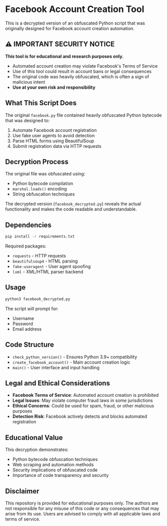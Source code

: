 # Facebook Account Creation Tool

This is a decrypted version of an obfuscated Python script that was originally designed for Facebook account creation automation.

## ⚠️ **IMPORTANT SECURITY NOTICE**

**This tool is for educational and research purposes only.**
- Automated account creation may violate Facebook's Terms of Service
- Use of this tool could result in account bans or legal consequences
- The original code was heavily obfuscated, which is often a sign of malicious intent
- **Use at your own risk and responsibility**

## What This Script Does

The original `facebook.py` file contained heavily obfuscated Python bytecode that was designed to:
1. Automate Facebook account registration
2. Use fake user agents to avoid detection
3. Parse HTML forms using BeautifulSoup
4. Submit registration data via HTTP requests

## Decryption Process

The original file was obfuscated using:
- Python bytecode compilation
- `marshal.loads()` encoding
- String obfuscation techniques

The decrypted version (`facebook_decrypted.py`) reveals the actual functionality and makes the code readable and understandable.

## Dependencies

```bash
pip install -r requirements.txt
```

Required packages:
- `requests` - HTTP requests
- `beautifulsoup4` - HTML parsing
- `fake-useragent` - User agent spoofing
- `lxml` - XML/HTML parser backend

## Usage

```bash
python3 facebook_decrypted.py
```

The script will prompt for:
- Username
- Password  
- Email address

## Code Structure

- `check_python_version()` - Ensures Python 3.9+ compatibility
- `create_facebook_account()` - Main account creation logic
- `main()` - User interface and input handling

## Legal and Ethical Considerations

- **Facebook Terms of Service**: Automated account creation is prohibited
- **Legal Issues**: May violate computer fraud laws in some jurisdictions
- **Ethical Concerns**: Could be used for spam, fraud, or other malicious purposes
- **Detection Risk**: Facebook actively detects and blocks automated registration

## Educational Value

This decryption demonstrates:
- Python bytecode obfuscation techniques
- Web scraping and automation methods
- Security implications of obfuscated code
- Importance of code transparency and security

## Disclaimer

This repository is provided for educational purposes only. The authors are not responsible for any misuse of this code or any consequences that may arise from its use. Users are advised to comply with all applicable laws and terms of service.